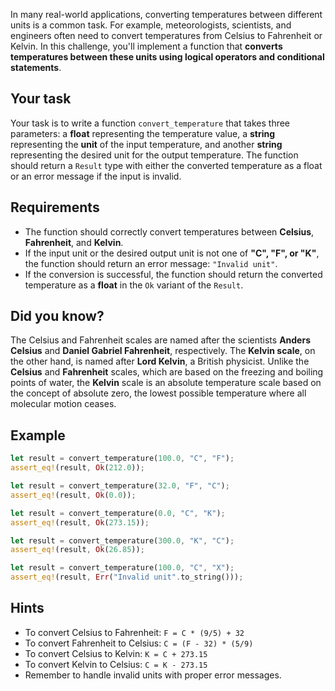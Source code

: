 In many real-world applications, converting temperatures between different units is a common task. For example, meteorologists, scientists, and engineers often need to convert temperatures from Celsius to Fahrenheit or Kelvin. In this challenge, you'll implement a function that **converts temperatures between these units using logical operators and conditional statements**.

## Your task

Your task is to write a function `convert_temperature` that takes three parameters: a **float** representing the temperature value, a **string** representing the **unit** of the input temperature, and another **string** representing the desired unit for the output temperature. The function should return a `Result` type with either the converted temperature as a float or an error message if the input is invalid.

## Requirements

- The function should correctly convert temperatures between **Celsius**, **Fahrenheit**, and **Kelvin**.
- If the input unit or the desired output unit is not one of **"C", "F", or "K"**, the function should return an error message: `"Invalid unit"`.
- If the conversion is successful, the function should return the converted temperature as a **float** in the `Ok` variant of the `Result`.

## Did you know?

The Celsius and Fahrenheit scales are named after the scientists **Anders Celsius** and **Daniel Gabriel Fahrenheit**, respectively. The **Kelvin scale**, on the other hand, is named after **Lord Kelvin**, a British physicist. Unlike the **Celsius** and **Fahrenheit** scales, which are based on the freezing and boiling points of water, the **Kelvin** scale is an absolute temperature scale based on the concept of absolute zero, the lowest possible temperature where all molecular motion ceases.

## Example

```rust
let result = convert_temperature(100.0, "C", "F");
assert_eq!(result, Ok(212.0));

let result = convert_temperature(32.0, "F", "C");
assert_eq!(result, Ok(0.0));

let result = convert_temperature(0.0, "C", "K");
assert_eq!(result, Ok(273.15));

let result = convert_temperature(300.0, "K", "C");
assert_eq!(result, Ok(26.85));

let result = convert_temperature(100.0, "C", "X");
assert_eq!(result, Err("Invalid unit".to_string()));
```

## Hints

- To convert Celsius to Fahrenheit: `F = C * (9/5) + 32`
- To convert Fahrenheit to Celsius: `C = (F - 32) * (5/9)`
- To convert Celsius to Kelvin: `K = C + 273.15`
- To convert Kelvin to Celsius: `C = K - 273.15`
- Remember to handle invalid units with proper error messages.
